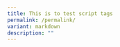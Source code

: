 ```yaml
---
title: This is to test script tags
permalink: /permalink/
variant: markdown
description: ""
---
```


